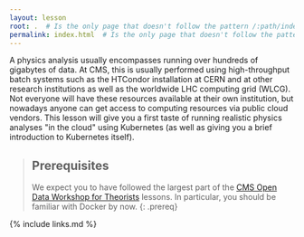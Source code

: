 ```yaml
---
layout: lesson
root: .  # Is the only page that doesn't follow the pattern /:path/index.html
permalink: index.html  # Is the only page that doesn't follow the pattern /:path/index.html
---
```

A physics analysis usually encompasses running over hundreds of gigabytes of
data. At CMS, this is usually performed using high-throughput batch systems
such as the HTCondor installation at CERN and at other research institutions
as well as the worldwide LHC computing grid (WLCG). Not everyone will have
these resources available at their own institution, but nowadays anyone can
get access to computing resources via public cloud vendors.
This lesson will give you a first taste of running realistic physics analyses
"in the cloud" using Kubernetes (as well as giving you a brief introduction
to Kubernetes itself).

> ## Prerequisites
>
> We expect you to have followed the largest part of the
> [CMS Open Data Workshop for Theorists](cms-opendata-workshop.github.io/>2020-09-30-cms-open-data-workshop-for-theorists/)
> lessons. In particular, you should be familiar with Docker by now.
{: .prereq}

{% include links.md %}

